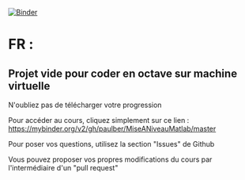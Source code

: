 [![Binder](https://mybinder.org/badge_logo.svg)](https://mybinder.org/v2/gh/paulber/MiseANiveauMatlab/master)

# FR :

## Projet vide pour coder en octave sur machine virtuelle

N'oubliez pas de télécharger votre progression

Pour accéder au cours, cliquez simplement sur ce lien : https://mybinder.org/v2/gh/paulber/MiseANiveauMatlab/master

Pour poser vos questions, utilisez la section "Issues" de Github

Vous pouvez proposer vos propres modifications du cours par l'intermédiaire d'un "pull request"
